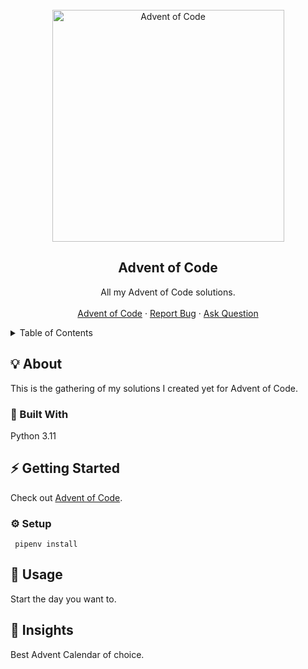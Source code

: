 
<br />
<div align="center">
  <a href="https://gitlab.hrz.tu-chemnitz.de/siev--tu-chemnitz.de/adventofcode">
    <img src="https://gitlab.hrz.tu-chemnitz.de/siev--tu-chemnitz.de/adventofcode/-/raw/master/_logo/adventOfCode.svg" alt="Advent of Code" height="371">
  </a>
  <h2>Advent of Code</h2>
  <p>
    All my Advent of Code solutions.
    <br />
    <br />
    <a href="https://adventofcode.com/" target="_blank">Advent of Code</a>
    ·
    <a href="https://gitlab.hrz.tu-chemnitz.de/siev--tu-chemnitz.de/adventofcode/-/issues">Report Bug</a>
    ·
    <a href="mailto:valentin.siegert@informatik.tu-chemnitz.de?subject=Question on Advent of Code">Ask Question</a>
  </p>
</div>

<details>
<summary>Table of Contents</summary>

- [About](#-about)
  - [Built With](#-built-with)
- [Getting Started](#-getting-started)
  - [Local Setup](#-setup)
- [Usage](#-usage)
- [Insights](#-insights)

</details>


## 💡 About

This is the gathering of my solutions I created  yet for Advent of Code.

### 🧱 Built With

Python 3.11

## ⚡ Getting Started

Check out [Advent of Code][adventofcode].

### ⚙️ Setup

```shell
 pipenv install
```

## 👟 Usage

Start the day you want to.

## 👀 Insights

Best Advent Calendar of choice.

<!-- Identifiers, in alphabetical order -->
[adventofcode]: https://adventofcode.com/